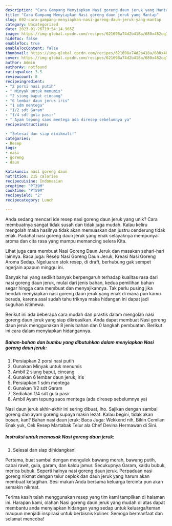 ```yaml
---
description: "Cara Gampang Menyiapkan Nasi goreng daun jeruk yang Mantap"
title: "Cara Gampang Menyiapkan Nasi goreng daun jeruk yang Mantap"
slug: 692-cara-gampang-menyiapkan-nasi-goreng-daun-jeruk-yang-mantap
category: Uncategorized
date: 2023-01-26T19:54:14.965Z
image: https://img-global.cpcdn.com/recipes/621698a74d2b418a/680x482cq70/nasi-goreng-daun-jeruk-foto-resep-utama.jpg
hideToc: false
enableToc: true
enableTocContent: false
thumbnail: https://img-global.cpcdn.com/recipes/621698a74d2b418a/680x482cq70/nasi-goreng-daun-jeruk-foto-resep-utama.jpg
cover: https://img-global.cpcdn.com/recipes/621698a74d2b418a/680x482cq70/nasi-goreng-daun-jeruk-foto-resep-utama.jpg
author: Admin
authorAv: notfound
ratingvalue: 3.5
reviewcount: 8
recipeingredient:
- "2 porsi nasi putih"
- " Minyak untuk menumis"
- "2 siung baput cincang"
- "6 lembar daun jeruk iris"
- "1 sdm mentega"
- "1/2 sdt Garam"
- "1/4 sdt gula pasir"
- " Ayam tepung saos mentega ada diresep sebelumnya ya"
recipeinstructions:

- "Selesai dan siap dinikmati!"
categories:
- Resep
tags:
- nasi
- goreng
- daun

katakunci: nasi goreng daun 
nutrition: 215 calories
recipecuisine: Indonesian
preptime: "PT39M"
cooktime: "PT59M"
recipeyield: "2"
recipecategory: Lunch

---
```





Anda sedang mencari ide resep nasi goreng daun jeruk yang unik? Cara membuatnya sangat tidak susah dan tidak juga mudah. Kalau keliru mengolah maka hasilnya tidak akan memuaskan dan justru cenderung tidak enak. Padahal nasi goreng daun jeruk yang enak selayaknya mempunyai aroma dan cita rasa yang mampu memancing selera Kita.





Lihat juga cara membuat Nasi Goreng Daun Jeruk dan masakan sehari-hari lainnya. Baca juga: Resep Nasi Goreng Daun Jeruk, Kreasi Nasi Goreng Aroma Sedap. Ngeluaran stok resep, di draft, berhubung gak sempet ngerjain apapun minggu ini.

Banyak hal yang sedikit banyak berpengaruh terhadap kualitas rasa dari nasi goreng daun jeruk, mulai dari jenis bahan, kedua pemilihan bahan segar hingga cara membuat dan menyajikannya. Tak perlu pusing jika hendak menyiapkan nasi goreng daun jeruk yang enak di mana pun kamu berada, karena asal sudah tahu triknya maka hidangan ini dapat jadi suguhan istimewa.






Berikut ini ada beberapa cara mudah dan praktis dalam mengolah nasi goreng daun jeruk yang siap dikreasikan. Anda dapat membuat Nasi goreng daun jeruk menggunakan 8 jenis bahan dan 0 langkah pembuatan. Berikut ini cara dalam menyiapkan hidangannya.

<!--inarticleads1-->

##### Bahan-bahan dan bumbu yang dibutuhkan dalam menyiapkan Nasi goreng daun jeruk:

1. Persiapkan 2 porsi nasi putih
1. Gunakan  Minyak untuk menumis
1. Ambil 2 siung baput, cincang
1. Gunakan 6 lembar daun jeruk, iris
1. Persiapkan 1 sdm mentega
1. Gunakan 1/2 sdt Garam
1. Sediakan 1/4 sdt gula pasir
1. Ambil  Ayam tepung saos mentega (ada diresep sebelumnya ya)


Nasi daun jeruk akhir-akhir ini sering dibuat, lho. Sajikan dengan sambal goreng dan ayam goreng supaya makin lezat. Kalau begini, tidak akan bosan, kan? Bahan nasi daun jeruk: Baca Juga: Wekkend nih, Bikin Cemilan Enak yuk, Cek Resep Martabak Telur ala Chef Devina Hermawan di Sini. 

<!--inarticleads2-->

##### Instruksi untuk memasak Nasi goreng daun jeruk:


1. Selesai dan siap dihidangkan!

Pertama, buat sambal dengan mengulek bawang merah, bawang putih, cabai rawit, gula, garam, dan kaldu jamur. Secukupnya Garam, kaldu bubuk, merica bubuk. Seperti halnya nasi goreng daun jeruk. Perpaduan nasi goreng nikmat dengan telur ceplok dan daun jeruk yang harum akan membuat ketagihan. Sesi makan Anda bersama keluarga tercinta pun akan semakin nikmat. 

Terima kasih telah menggunakan resep yang tim kami tampilkan di halaman ini. Harapan kami, olahan Nasi goreng daun jeruk yang mudah di atas dapat membantu anda menyiapkan hidangan yang sedap untuk keluarga/teman maupun menjadi inspirasi untuk berbisnis kuliner. Semoga bermanfaat dan selamat mencoba!
